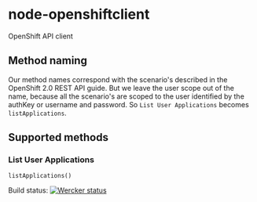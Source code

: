 node-openshiftclient
====================

OpenShift API client

## Method naming

Our method names correspond with the scenario's described in the OpenShift 2.0
REST API guide. But we leave the user scope out of the name, because all the
scenario's are scoped to the user identified by the authKey or username and
password. So `List User Applications` becomes `listApplications`.

## Supported methods

### List User Applications

    listApplications()

Build status:
[![Wercker status](https://app.wercker.com/status/c216248c1083a323e82673cbdefcb32c/m)](https://app.wercker.com/project/bykey/c216248c1083a323e82673cbdefcb32c)
